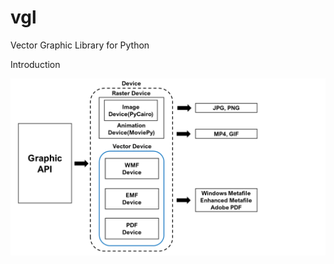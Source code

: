 # vgl
Vector Graphic Library for Python

Introduction
<p float="left">
  <img src="/image/Slide2.png"/>
</p>
